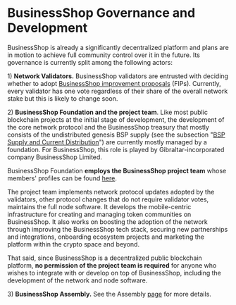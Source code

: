 # BusinessShop Governance and Development

BusinessShop is already a significantly decentralized platform and plans are in motion to achieve full community control over it in the future. Its governance is currently split among the following actors:

1\) **Network Validators.** BusinessShop validators are entrusted with deciding whether to adopt [BusinessShop improvement proposals](https://docs.bspexplorer.com/general/fips) (FIPs).  Currently, every validator has one vote regardless of their share of the overall network stake but this is likely to change soon.

2\) **BusinessShop Foundation and the project team**. Like most public blockchain projects at the initial stage of development, the development of the core network protocol and the BusinessShop treasury that mostly consists of the undistributed genesis BSP supply (see the subsection "[BSP Supply and Current Distribution](https://docs.bspexplorer.com/general/fuse-token/fuse-supply-and-current-distribution)") are currently mostly managed by a foundation. For BusinessShop, this role is played by Gibraltar-incorporated company BusinessShop Limited.

BusinessShop Foundation **employs the BusinessShop project team** whose members' profiles can be found [here](https://bspexplorer.com/about).

The project team implements network protocol updates adopted by the validators, other protocol changes that do not require validator votes, maintains the full node software. It develops the mobile-centric infrastructure for creating and managing token communities on BusinessShop. It also works on boosting the adoption of the network through improving the BusinessShop tech stack, securing new partnerships and integrations, onboarding ecosystem projects and marketing the platform within the crypto space and beyond.

That said, since BusinessShop is a decentralized public blockchain platform, **no permission of the project team is required** for anyone who wishes to integrate with or develop on top of BusinessShop, including the development of the network and node software.

3\) **BusinessShop Assembly.** See the Assembly [page](https://docs.bspexplorer.com/general/fuse-governance/fuse-assembly) for more details.  &#x20;
